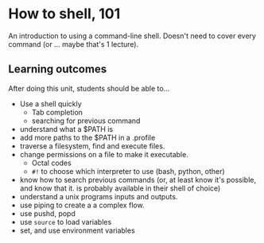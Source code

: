 How to shell, 101
=================

An introduction to using a command-line shell. Doesn't need
to cover every command (or ... maybe that's 1 lecture).

Learning outcomes
-----------------

After doing this unit, students should be able to...

* Use a shell quickly
  * Tab completion
  * searching for previous command
* understand what a $PATH is
* add more paths to the $PATH in a .profile
* traverse a filesystem, find and execute files.
* change permissions on a file to make it executable.
  * Octal codes
  * `#!` to choose which interpreter to use (bash, python, other)
* know how to search previous commands (or, at least know it's possible, and know that it.
  is probably available in their shell of choice)
* understand a unix programs inputs and outputs.
* use piping to create a a complex flow.
* use pushd, popd
* use `source` to load variables
* set, and use environment variables
